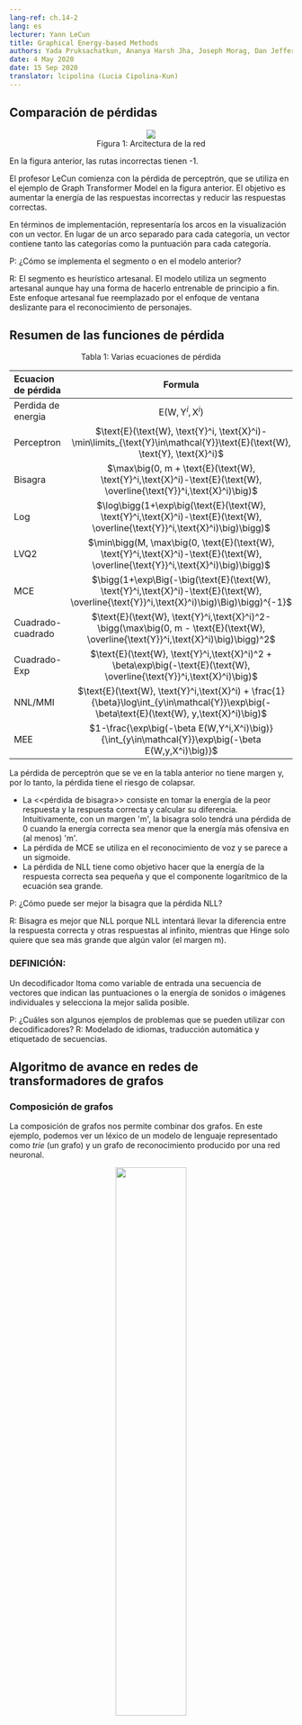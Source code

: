 ```yaml
---
lang-ref: ch.14-2
lang: es
lecturer: Yann LeCun
title: Graphical Energy-based Methods
authors: Yada Pruksachatkun, Ananya Harsh Jha, Joseph Morag, Dan Jefferys-White, and Brian Kelly
date: 4 May 2020
date: 15 Sep 2020
translator: lcipolina (Lucia Cipolina-Kun)
---
```


<!--
## Comparing Losses

<center>
<img src="{{site.baseurl}}/images/week14/14-2/GT.png" style="background-color:#DCDCDC;" /><br>
Figure 1: Network Architecture
</center>

In the figure above, incorrect paths have -1.

Professor LeCun starts with perceptron loss, which is used in the example of Graph Transformer Model in the figure above. The goal is to make energy of wrong answers large, and correct ones small.

In terms of implementation, you would represent the arcs in the visualization with a vector. Rather than a separate arc for each category, one vector contains both the categories and the score for each category.

Q: How is the segmentor implemented in the model above?

A: The segment is handcrafted heuristics. The model uses a handcrafted segment although there is a way to make it trainable end-to-end. This handcrafted approach was superseded by the sliding window approach for character recognition.
-->
## Comparación de pérdidas

<center>
<img src="{{site.baseurl}}/images/week14/14-2/GT.png" style="background-color:#DCDCDC;" /><br>
Figura 1: Arcitectura de la red
</center>

En la figura anterior, las rutas incorrectas tienen -1.

El profesor LeCun comienza con la pérdida de perceptrón, que se utiliza en el ejemplo de Graph Transformer Model en la figura anterior. El objetivo es aumentar la energía de las respuestas incorrectas y reducir las respuestas correctas.

En términos de implementación, representaría los arcos en la visualización con un vector. En lugar de un arco separado para cada categoría, un vector contiene tanto las categorías como la puntuación para cada categoría.

P: ¿Cómo se implementa el segmento o en el modelo anterior?

R: El segmento es heurístico artesanal. El modelo utiliza un segmento artesanal aunque hay una forma de hacerlo entrenable de principio a fin. Este enfoque artesanal fue reemplazado por el enfoque de ventana deslizante para el reconocimiento de personajes.

<!--
## Overview of Losses

<center>
Table 1: Various Loss Equations
</center>

| Loss Equation | Formula  | Margin |
| :---- | :----: | ---:|
| Energy Loss | $\text{E}(\text{W}, \text{Y}^i, \text{X}^i)$ | None |
| Perceptron | $\text{E}(\text{W}, \text{Y}^i, \text{X}^i)-\min\limits_{\text{Y}\in\mathcal{Y}}\text{E}(\text{W}, \text{Y}, \text{X}^i)$ | 0  |
| Hinge  | $\max\big(0, m + \text{E}(\text{W}, \text{Y}^i,\text{X}^i)-\text{E}(\text{W}, \overline{\text{Y}}^i,\text{X}^i)\big)$  | $m$ |
| Log  | $\log\bigg(1+\exp\big(\text{E}(\text{W}, \text{Y}^i,\text{X}^i)-\text{E}(\text{W}, \overline{\text{Y}}^i,\text{X}^i)\big)\bigg)$ | >0 |
| LVQ2  | $\min\bigg(M, \max\big(0, \text{E}(\text{W}, \text{Y}^i,\text{X}^i)-\text{E}(\text{W}, \overline{\text{Y}}^i,\text{X}^i)\big)\bigg)$ | 0 |
| MCE | $\bigg(1+\exp\Big(-\big(\text{E}(\text{W}, \text{Y}^i,\text{X}^i)-\text{E}(\text{W}, \overline{\text{Y}}^i,\text{X}^i)\big)\Big)\bigg)^{-1}$| >0 |
| Square-Square | $\text{E}(\text{W}, \text{Y}^i,\text{X}^i)^2-\bigg(\max\big(0, m - \text{E}(\text{W}, \overline{\text{Y}}^i,\text{X}^i)\big)\bigg)^2$ | $m$ |
| Square-Exp | $\text{E}(\text{W}, \text{Y}^i,\text{X}^i)^2 + \beta\exp\big(-\text{E}(\text{W}, \overline{\text{Y}}^i,\text{X}^i)\big)$ | >0 |
| NNL/MMI | $\text{E}(\text{W}, \text{Y}^i,\text{X}^i) + \frac{1}{\beta}\log\int_{y\in\mathcal{Y}}\exp\big(-\beta\text{E}(\text{W}, y,\text{X}^i)\big)$ | >0 |
| MEE |$1-\frac{\exp\big(-\beta E(W,Y^i,X^i)\big)}{\int_{y\in\mathcal{Y}}\exp\big(-\beta E(W,y,X^i)\big)}$ | >0 |


The perceptron loss seen in the table above does not have a margin, and thus the loss has a risk of collapsing.

* Hinge loss is taking the energy of the most offending answer, and the correct answer, and computing their difference. Intuitively, with a margin m, the hinge will only have loss of 0 when the correct energy is lower than the most offending energy by _at least_ m.
* MCE loss is used in speech recognition, and looks similar to a sigmoid.
* NLL loss aims to make the energy of the correct answer small, and make the log component of the equation large.

Q: How may hinge be better than NLL loss?

A: Hinge is better than NLL becuase NLL will try to push the difference between the correct answer and other answers to infinity, whereas hinge only wants to make it larger than some value (the margin m). 
-->

## Resumen de las funciones de pérdida

<center>
Tabla 1: Varias ecuaciones de pérdida
</center>

| Ecuacion de pérdida | Formula  | Margen |
| :---- | :----: | ---:|
| Perdida de energia | $\text{E}(\text{W}, \text{Y}^i, \text{X}^i)$ | None |
| Perceptron | $\text{E}(\text{W}, \text{Y}^i, \text{X}^i)-\min\limits_{\text{Y}\in\mathcal{Y}}\text{E}(\text{W}, \text{Y}, \text{X}^i)$ | 0  |
| Bisagra  | $\max\big(0, m + \text{E}(\text{W}, \text{Y}^i,\text{X}^i)-\text{E}(\text{W}, \overline{\text{Y}}^i,\text{X}^i)\big)$  | $m$ |
| Log  | $\log\bigg(1+\exp\big(\text{E}(\text{W}, \text{Y}^i,\text{X}^i)-\text{E}(\text{W}, \overline{\text{Y}}^i,\text{X}^i)\big)\bigg)$ | >0 |
| LVQ2  | $\min\bigg(M, \max\big(0, \text{E}(\text{W}, \text{Y}^i,\text{X}^i)-\text{E}(\text{W}, \overline{\text{Y}}^i,\text{X}^i)\big)\bigg)$ | 0 |
| MCE | $\bigg(1+\exp\Big(-\big(\text{E}(\text{W}, \text{Y}^i,\text{X}^i)-\text{E}(\text{W}, \overline{\text{Y}}^i,\text{X}^i)\big)\Big)\bigg)^{-1}$| >0 |
| Cuadrado-cuadrado | $\text{E}(\text{W}, \text{Y}^i,\text{X}^i)^2-\bigg(\max\big(0, m - \text{E}(\text{W}, \overline{\text{Y}}^i,\text{X}^i)\big)\bigg)^2$ | $m$ |
| Cuadrado-Exp | $\text{E}(\text{W}, \text{Y}^i,\text{X}^i)^2 + \beta\exp\big(-\text{E}(\text{W}, \overline{\text{Y}}^i,\text{X}^i)\big)$ | >0 |
| NNL/MMI | $\text{E}(\text{W}, \text{Y}^i,\text{X}^i) + \frac{1}{\beta}\log\int_{y\in\mathcal{Y}}\exp\big(-\beta\text{E}(\text{W}, y,\text{X}^i)\big)$ | >0 |
| MEE |$1-\frac{\exp\big(-\beta E(W,Y^i,X^i)\big)}{\int_{y\in\mathcal{Y}}\exp\big(-\beta E(W,y,X^i)\big)}$ | >0 |


La pérdida de perceptrón que se ve en la tabla anterior no tiene margen y, por lo tanto, la pérdida tiene el riesgo de colapsar.

* La <<pérdida de bisagra>> consiste en tomar la energía de la peor respuesta y la respuesta correcta y calcular su diferencia. Intuitivamente, con un margen 'm', la bisagra solo tendrá una pérdida de 0 cuando la energía correcta sea menor que la energía más ofensiva en (al menos) 'm'.
* La pérdida de MCE se utiliza en el reconocimiento de voz y se parece a un sigmoide.
* La pérdida de NLL tiene como objetivo hacer que la energía de la respuesta correcta sea pequeña y que el componente logarítmico de la ecuación sea grande.

P: ¿Cómo puede ser mejor la bisagra que la pérdida NLL?

R: Bisagra es mejor que NLL porque NLL intentará llevar la diferencia entre la respuesta correcta y otras respuestas al infinito, mientras que Hinge solo quiere que sea más grande que algún valor (el margen m).

<!--
### DEFINITION:

A decoder inputs a sequence of vectors that indicate the scores or energy of individual sounds or images, and picks out the best possible output.

Q: What are some examples of problems that can use decoders? 
A: Language modelling, machine translation, and sequence tagging. 
-->
### DEFINICIÓN:

Un decodificador ltoma como variable de entrada una secuencia de vectores que indican las puntuaciones o la energía de sonidos o imágenes individuales y selecciona la mejor salida posible.

P: ¿Cuáles son algunos ejemplos de problemas que se pueden utilizar con decodificadores?
R: Modelado de idiomas, traducción automática y etiquetado de secuencias.

<!--
## Forward algorithm in Graph Transformer Networks

### Graph Composition

Graph composition allows us to combine two graphs. In this example we can see a language model lexicon being represented as a $trie$ (a graph) and a recognition graph which is produced by a neural network.

<center>
<img src="{{site.baseurl}}/images/week14/14-2/graph_composition.png" height="50%" width="50%" /><br>
<b>Figure 2</b>: Graph Composition
</center>

The recognition graph specifies with different energy values (associated with each arc) how likely a character is at a particular step.

Now, for this example, the question we answer with a graph composition operation is, what is the best path in this recognition graph that also agrees with our lexicon?

The common hop from step 1 to step 2 between the recognition graph and the grammar is the character $c$, associated with energy 0.4. Hence, our interpretation graph contains just 1 arc between step 1 and 2 corresponding to $c$. Similarly, possible characters between step 2 and 3 are $x$, $u$ and $a$ in the recognition graph. Branches following $c$ in the grammar graph contain $u$ and $a$. So, the graph composition operation picks out arcs $u$ and $a$ to be present in the interpretation graph. It also associates the arc it copies from the recognition graph with their energy values. 

If the grammar also contained energy values associated with arcs, the graph composition would have added the energy values or combined them using some other operator.

In a similar fasion, graph composition also allows us to combine two knowledge bases that are represented by neural networks. In the example discused above, the grammar can essentially be represented as a neural network predicting the next character. The softmax output of the NN provides us with the transition probabilities to the next character from a given node.

As a side note, if the language model shown in this example is a neural network, we can backpropagate through the entire structure. This becomes an example of a differentiable program where we backpropagate through a program containing loops, if-conditions, recursions etc.
-->

## Algoritmo de avance en redes de transformadores de grafos

### Composición de grafos

La composición de grafos nos permite combinar dos grafos. En este ejemplo, podemos ver un léxico de un modelo de lenguaje representado como $trie$ (un grafo) y un grafo de reconocimiento producido por una red neuronal.

<center>
<img src="{{site.baseurl}}/images/week14/14-2/graph_composition.png" height="50%" width="50%" /><br>
<b>Figura 2</b>: Composicion del grafo
</center>

El grafo de reconocimiento especifica con diferentes valores de energía (asociados con cada arco) la probabilidad de que un personaje esté en un paso en particular.

Ahora, para este ejemplo, la pregunta que respondemos con una operación de composición de grafo es, ¿cuál es el mejor camino en este grafo de reconocimiento que también concuerda con nuestro léxico?

El salto común del paso 1 al paso 2 entre el grafo de reconocimiento y la gramática es el carácter $ c$, asociado con la energía 0.4. Por lo tanto, nuestro grafo de interpretación contiene solo 1 arco entre el paso 1 y 2 correspondiente a $c$. De manera similar, los caracteres posibles entre los pasos 2 y 3 son $ x$, $u$ y $ a$ en el gráfico de reconocimiento. Las ramas que siguen a $ c$ en el gráfico gramatical contienen $ u$ y $ a$. Entonces, la operación de composición de grafos selecciona los arcos $ u$ y $a$ para que estén presentes en el grafo de interpretación. También asocia el arco que copia del grafo de reconocimiento con sus valores de energía.

Si la gramática también contuviese valores de energía asociados con arcos, la composición del grafo habría agregado los valores de energía o los habría combinado usando algún otro operador.

De manera similar, la composición de grafos también nos permite combinar dos bases de conocimiento que están representadas por redes neuronales. En el ejemplo discutido anteriormente, la gramática se puede representar esencialmente como una red neuronal que predice el siguiente carácter. La salida softmax del NN nos proporciona las probabilidades de transición al siguiente carácter de un nodo dado.

Como nota al margen, si el modelo de lenguaje que se muestra en este ejemplo es una red neuronal, podemos propagar hacia atrás a través de toda la estructura. Esto se convierte en un ejemplo de un programa diferenciable en el que retropropagamos a través de un programa que contiene bucles, condiciones if, recursiones, etc.

<!--
### A check reader from mid-90s

The entire architecture of a check reader from the mid-90s is quite complex, but what we are primarily interested in, is the part starting from the character recogniser, which produces the recognition graph.

<center>
<img src="{{site.baseurl}}/images/week14/14-2/check_reader.png"/><br>
<b>Figure 3</b>: Check reader
</center>

This recognition graph undergoes two separate composition operations, one with the correct interpretation (or the ground truth) and second with the grammar which creates a graph of all possible interpretations.

The entire system is trained via the Negative Log-Likelihood loss function. The negative log-likelihood says that each path in the interpretation graph is a possible interpretation and sum of energies along that path is the energy of that interpretation.

Now, instead of using the Viterbi algorithm, we use the forward algorithm. The following sub-sections discuss the differences between the two approaches.
-->

Toda la arquitectura de un lector de cheques de mediados de los 90 es bastante compleja, pero lo que más nos interesa es la parte que parte del reconocedor de caracteres, que produce el gráfico de reconocimiento.

<centro>
<img src = "{{site.baseurl}} / images / week14 / 14-2 / check_reader.png" /> <br>
<b> Figura 3 </b>: lector de cheques
</center>

Este gráfico de reconocimiento se somete a dos operaciones de composición separadas, una con la interpretación correcta (o la verdad básica) y la segunda con la gramática que crea un gráfico de todas las posibles interpretaciones.

Todo el sistema se entrena mediante la función de pérdida de probabilidad logarítmica negativa. La probabilidad logarítmica negativa dice que cada camino en el grafo de interpretación es una posible interpretación y la suma de energías a lo largo de ese camino es la energía de esa interpretación.

Ahora, en lugar de usar el algoritmo de Viterbi, usamos el algoritmo de avance. Las siguientes subsecciones discuten las diferencias entre los dos enfoques.

<!--
#### Viterbi algorithm

Viterbi algorithm is a dynamic programming algorithm that is used to find the most likely path (or the path with the minimum energy) in a given graph. It minimises the energy with respect to a latent variable z, where z represents the path we are taking in the graph.

$$F (x, y) = \min_{z} \; E(x, y, z)$$
-->
#### Algoritmo de Viterbi

El algoritmo de Viterbi es un algoritmo de programación dinámica que se utiliza para encontrar la ruta más probable (o la ruta con la energía mínima) en un gráfico dado. Minimiza la energía con respecto a una variable latente z, donde z representa el camino que estamos tomando en la gráfica.

$$ F (x, y) = \min_ {z} \; E (x, y, z) $$

<!--
#### The forward algorithm

The forward algorithm, on the other hand, computes the log of sum of exponentials of the negative value of energies of all paths. This mouthful can be easily seen as a formula below:

$$F_{\beta} (x, y) = -\frac{1}{\beta} \; \log \; \sum_{z \, \in \, \text{paths}} \; \exp \, (- \beta \; E(x, y, z))$$

This is marginalising over the latent variable z, which defines the paths in an interpretation graph. This approach computes this log sum exponential value over all possible paths to a particular node. This is like combning the cost of all possible paths in a soft-minimum way.

The forward algorithm is cheap to implement and does not cost more than Viterbi algorithm. Also, we can backpropagate through the forward algorithm node in the graph.

The working of the forward algorithm can be shown using the following example defined on an interpretation graph.

<center>
<img src="{{site.baseurl}}/images/week14/14-2/interpretation_graph.png" height="50%" width="50%" /><br>
<b>Figure 4</b>: Interpretation graph
</center>
-->

#### El algoritmo de avance
El algoritmo directo, por otro lado, calcula el logaritmo de la suma de exponenciales del valor negativo de las energías de todos los caminos. Esto se puede ver fácilmente como una fórmula a continuación:

$$F_{\beta} (x, y) = -\frac{1}{\beta} \; \log \; \sum_{z \, \in \, \text{paths}} \; \exp \, (- \beta \; E(x, y, z))$$

Esto es marginalizar sobre la variable latente z, que define las rutas en un grafo de interpretación. Este enfoque calcula este valor exponencial de suma logarítmica en todas las rutas posibles a un nodo en particular. Esto es como combinar el costo de todos los caminos posibles de una manera mínima suave.

El algoritmo de reenvío es barato de implementar y no cuesta más que el algoritmo de Viterbi. Además, podemos propagar hacia atrás a través del nodo del algoritmo de avance en el gráfico.

El funcionamiento del algoritmo de avance se puede mostrar utilizando el siguiente ejemplo definido en un gráfico de interpretación.

<centro>
<img src = "{{site.baseurl}} / images / week14 / 14-2 / ​​identity_graph.png" height = "50%" width = "50%" /> <br>
<b> Figura 4 </b>: Gráfico de interpretación
</center>

<!--
The cost from the input node to the red shaded node is computed by marginalising over all possible paths reaching the red node. The arrows entering the red node define these possible paths in our example.

For the red node, the value of energy at the node is given by:

$$-\frac{1}{\beta} \; \log \; [ \, \exp \, (- \, \beta (e_1 \, + \, e_3)) \; + \; \exp \, (- \, \beta (e_2 \, + \, e_4)) \, ]$$
-->
El costo desde el nodo de entrada hasta el nodo sombreado en rojo se calcula marginando todos los caminos posibles que llegan al nodo rojo. Las flechas que entran en el nodo rojo definen estas posibles rutas en nuestro ejemplo.

Para el nodo rojo, el valor de la energía en el nodo viene dado por:


$$-\frac{1}{\beta} \; \log \; [ \, \exp \, (- \, \beta (e_1 \, + \, e_3)) \; + \; \exp \, (- \, \beta (e_2 \, + \, e_4)) \, ]$$

<!--
#### Neural network analogy of forward algorithm

The forward algorithm is a special case of the belief-propagation algorithm, when the underlying graph is a chain graph. This entire algorithm can be viewed as a feed-forward neural network where the function at each node is a log sum of exponentials and an addition term. 

For each node in the interpretation graph, we maintain a variable $\alpha$.

$$ \alpha_{i} = - \; \log \; \biggl[ \sum_{k \, \in \, \text{parent} \, (i)} \; \exp \, (- \, \beta \; (\alpha_k \, + \, e_{ki})) \biggl]$$

where $e_{ki}$ is the energy of the link from node $k$ to node $i$. 

$\alpha_i$ forms the activation of a node $i$ in this neural network and $e_{ki}$ is the weight between nodes $k$ and node $i$. This formulation is algebraically equivalent to the weighted sum operations of a regular neural network in the log domain.

We can backpropagate through the dynamic interpretation graph (since it changes from example to example) on which we apply the forward algorithm. We can compute the gradients of $F(x, y)$ computed at the last node of the graph w.r.t the $e_{ki}$ weights defining the edges of the interpretation graph.

<center>
<img src="{{site.baseurl}}/images/week14/14-2/check_reader.png" /><br>
<b>Figure 5</b>: Check reader
</center>
-->
#### Analogía de red neuronal del algoritmo directo

El algoritmo de avance es un caso especial del algoritmo de propagación de creencias, cuando el grafo subyacente es un grafo de cadena. Todo este algoritmo puede verse como una red neuronal de retroalimentación donde la función en cada nodo es una suma logarítmica de exponenciales y un término de suma.

Para cada nodo en el gráfico de interpretación, mantenemos una variable $\alpha$.

$$ \alpha_{i} = - \; \log \; \biggl[ \sum_{k \, \in \, \text{parent} \, (i)} \; \exp \, (- \, \beta \; (\alpha_k \, + \, e_{ki})) \biggl]$$

donde $ e_ {ki} $ es la energía del enlace desde el nodo $ k $ al nodo $i$.

$\alpha_i$ forma la activación de un nodo $i$ en esta red neuronal y $e_ {ki}$ es el peso entre los nodos $k$ y el nodo $i$. Esta formulación es algebraicamente equivalente a las operaciones de suma ponderada de una red neuronal regular en el dominio logarítmico.

Podemos retropropagar a través del gráfico de interpretación dinámica (ya que cambia de un ejemplo a otro) en el que aplicamos el algoritmo de avance. Podemos calcular los gradientes de $F (x, y)$ calculados en el último nodo del grafo con los pesos $e_ {ki}$ que definen los bordes del gráfico de interpretación.

<center>
<img src="{{site.baseurl}}/images/week14/14-2/check_reader.png" /><br>
<b>Figure 5</b>: Check reader
</center>

<!--
Returning back to the check reader example, we apply the forward algorithm on the two graph compositions and obtain the energy value at the last node using the log sum exponential forumla. The difference between these energy values is the negative log-likelihood loss.

The value obtained from applying the forward algorithm on the graph composition between correct answer and recognition graph is the log sum exponential value of the correct answer. In contrast, log sum exponential value at the last node of the graph composition between recognition graph and grammar is the marginalised value over all possible valid interpretations.
-->
Volviendo al ejemplo del lector de cheques, aplicamos el algoritmo de avance en las dos composiciones de grafos y obtenemos el valor de energía en el último nodo utilizando el foro exponencial de suma logarítmica. La diferencia entre estos valores de energía es la pérdida de probabilidad logarítmica negativa.

El valor obtenido al aplicar el algoritmo de avance en la composición del gráfico entre la respuesta correcta y el gráfico de reconocimiento es el valor exponencial de la suma logarítmica de la respuesta correcta. Por el contrario, el valor exponencial de la suma logarítmica en el último nodo de la composición del gráfico entre el gráfico de reconocimiento y la gramática es el valor marginado sobre todas las posibles interpretaciones válidas.

<!--
# Lagrangian formulation of Backpropagation
For an input $x$ and target output $y$, we can formulate a network as a collection of functions, $f_k$ and weights, $w_k$ such that successive steps in the network output $z_k$ with $z_{k+1} = f_k(z_k, w_k)$. In a supervised setting, the goal of the network is to minimize $C(z_n, y)$, the cost of the $n^\mathrm{th}$ output of the network, with respect to the ground truth. This is equivalent to the problem of minimizing $C(z_n, y)$ with respect to the constraints $z_{k+1} = f_k(z_k, w_k)$ and $z_0 = x$.

The Lagrangian can be written:
$$ \mathcal{L}(x, y, \lambda_i, z_i, w_i) = C(z_n, y) + \sum\limits_{k=0}^{n-1} \lambda^T_{k+1}(z_{k+1} - f_k(z_k, w_k)) $$
where the $ \lambda $ terms denote Lagrange multipliers (see [Paul's online notes](http://tutorial.math.lamar.edu/Classes/CalcIII/LagrangeMultipliers.aspx) for a refresher if Calc 3 was a while ago).

To minimize $\mathcal{L}$, we need to set the partial derivatives of $\mathcal{L}$ with respect to each of its arguments to zero and solve.

- For $\lambda$, we simply recover the constraint: $\frac{\partial{\mathcal{L}}}{\partial \lambda_{k+1}} = 0 \rightarrow z_{k+1} = f_k(z_k, w_k)$.
- For $z_k$, $\frac{\partial \mathcal{L}}{\partial z_k} = 0 \rightarrow \lambda^T_k - \lambda^T_{k+1} \frac{\partial f_k(z_k, w)}{\partial z_k} \rightarrow \lambda_k = \frac{\partial f_k(z_k, w_k)^T}{\partial z_k}\lambda_{k+1}$, which is just the standard backpropagation formula.
-->
# Formulación Lagrangiana de retropropagación
Para una entrada $x$ y una salida objetivo $y$, podemos formular una red como una colección de funciones, $f_k$ y pesos, $w_k$ de manera que los pasos sucesivos en la red generen $z_k$ con $z_ {k + 1} = f_k (z_k, w_k)$. En un entorno supervisado, el objetivo de la red es minimizar $C (z_n, y)$, el costo de la salida $n ^ \mathrm {th}$ de la red, con respecto a la verdad del terreno. Esto es equivalente al problema de minimizar $C (z_n, y)$ con respecto a las restricciones $z_ {k + 1} = f_k (z_k, w_k)$ y $z_0 = x$.

El lagrangiano se puede escribir:
$$ \mathcal {L} (x, y, \lambda_i, z_i, w_i) = C (z_n, y) + \sum \limits_ {k = 0} ^ {n-1} \lambda ^ T_ {k + 1 } (z_ {k + 1} - f_k (z_k, w_k)) $$

donde los términos $\lambda$ denotan multiplicadores de Lagrange (ver [Paul's online notes](http://tutorial.math.lamar.edu/Classes/CalcIII/LagrangeMultipliers.aspx) para un repaso si Calc 3 fue tomada hace un tiempo).

Para minimizar $\mathcal {L}$, necesitamos establecer las derivadas parciales de $\ mathcal{L}$ con respecto a cada uno de sus argumentos a cero y resolver.

- Para $\lambda$, simplemente recuperamos la restricción:  $\frac{\partial{\mathcal{L}}}{\partial \lambda_{k+1}} = 0 \rightarrow z_{k+1} = f_k(z_k, w_k)$.
- 
- Para $z_k$, $\frac{\partial \mathcal{L}}{\partial z_k} = 0 \rightarrow \lambda^T_k - \lambda^T_{k+1} \frac{\partial f_k(z_k, w)}{\partial z_k} \rightarrow \lambda_k = \frac{\partial f_k(z_k, w_k)^T}{\partial z_k}\lambda_{k+1}$, que es solo la fórmula de retropropagación estándar.

<!--
This approach originated with Lagrange and Hamilton in the context of Classical Mechanics, where the minimization is over the energy of the system and the $\lambda$ terms denote physical constraints of the system, such as two balls being forced to stay at a fixed distance from each other by virtue of being attached by a metal bar, for example.

In a situation where we need to minimize the cost $C$ at every time step, $k$, the Lagrangian becomes
$$ \mathcal{L} = \sum_k \left(C_k(z_k, y_k) + \lambda^T_{k+1}(z_{k+1} - f_k(z_k, w_k)) \right) $$.
-->

Este enfoque se originó con Lagrange y Hamilton en el contexto de la Mecánica Clásica, donde la minimización está sobre la energía del sistema y los términos $\lambda$ denotan restricciones físicas del sistema, como dos bolas que se ven obligadas a permanecer a una distancia fija. unos de otros en virtud de estar unidos por una barra de metal, por ejemplo.

En una situación en la que necesitamos minimizar el costo $C$ en cada paso de tiempo, $k$, el Lagrangiano se convierte en

$$ \mathcal{L} = \sum_k \left(C_k(z_k, y_k) + \lambda^T_{k+1}(z_{k+1} - f_k(z_k, w_k)) \right) $$.


<!--
# Neural Ordinary Differential Equation
Using this formulation of backprop, we can now talk about a new class of models, Neural ODEs. These are basically recurrent networks where the state, $z$, at time $t$ is given by
$ z_{t+\text{d}t} = z_t + f(z_t, W) dt  $, where $ W$ represents some set of fixed parameters. This can also be expressed as an ordinary differential equation (no partial derivatives): $\frac{\text{d}z}{\text{d}t} = f(z_t, W)$.

Training such a network using the Lagrangian formulation is very straightforward. If we have a target, $y$, and want the state of the system to reach $y$ by time $T$, we simply establish the cost function as the distance between $z_T$ and $y$. Another goal of the network could be to find a stable state of the system, *i.e.* one that ceases to change after a certain point. Mathematically, this is equivalent to setting $\frac{\text{d}z}{\text{d}t} = f(y, W) = 0$. In general, finding a solution, $y$ to this equation is much easier than back propagation through time, because the network need not remember the gradient with respect to the whole sequence, and only has to minimize $f$ or $\lvert f \rvert^2$. For more information about training neural ODE's to reach fixed points, see [(Lecun88)](http://yann.lecun.com/exdb/publis/pdf/lecun-88.pdf).
-->

# Ecuación diferencial ordinaria neural (ODE)
Usando esta formulación de retropropagación, ahora podemos hablar de una nueva clase de modelos, Neural ODEs (Ecuacion Diferencial Ordinaria). Estas son básicamente redes recurrentes donde el estado, $z$, en el momento $ t $ viene dado por $ z_{t+\text{d}t} = z_t + f(z_t, W) dt$, donde $ W $ representa un conjunto de parámetros fijos.

Esto también se puede expresar como una ecuación diferencial ordinaria (sin derivadas parciales): $\frac{\text{d}z}{\text{d}t} = f(z_t, W)$.

Entrenar una red de este tipo utilizando la formulación lagrangiana es muy sencillo. Si tenemos un objetivo, $y$, y queremos que el estado del sistema alcance $y$ en el tiempo $T$, simplemente establecemos la función de costo como la distancia entre $z_T$ y $ y $. Otro objetivo de la red podría ser encontrar un estado estable del sistema, es decir, uno que deje de cambiar después de cierto punto.

 Matemáticamente, esto es equivalente a establecer $\frac{\text{d}z}{\text{d}t} = f(y, W) = 0$. En general, encontrar una solución, $y$ para esta ecuación es mucho más fácil que la propagación hacia atrás en el tiempo, porque la red no necesita recordar el gradiente con respecto a toda la secuencia, y solo tiene que minimizar $f$ o $ \lvert f \rvert ^ 2$. Para obtener más información sobre el entrenamiento de ODE neuronales para alcanzar puntos fijos, consulte [(Lecun88)](http://yann.lecun.com/exdb/publis/pdf/lecun-88.pdf).


<!--
# Variational Inference in terms of Energy

## Introduction
For an elementary energy function $E(x,y,z)$, if we wish to marginalize over a variable, z, to obtain a loss in terms of only $x$ and $y$,  $L(x,y)$, we must compute

$$L(x,y) = -\frac{1}{\beta}\int_z \exp(-\beta E(x,y,z))$$

If we then multiply by $\frac{q(z)}{q(z)}$, we get
$$L(x,y) = -\frac{1}{\beta}\int_z q(z) \frac{\exp({-\beta E(x,y,z)})}{q(z)}$$

If we assume that $q(z)$ is a probability distribution over $z$, we can interpret our rewritten loss function integral as an expected value, with respect to the distribution of $\frac{\exp({-\beta E(x,y,z)})}{q(z)}$.

We use this interpretation, Jensen's Inequality, and sampling-based approximations, to indirectly optimize our loss function.
-->

# Inferencia variacional en términos de energía

## Introducción
Para una función de energía elemental $E (x, y, z)$, si deseamos marginar sobre una variable, z, para obtener una pérdida en términos de solo $x$ y $y$, $L (x, y)$, debemos calcular

$$L(x,y) = -\frac{1}{\beta}\int_z \exp(-\beta E(x,y,z))$$

Si luego multiplicamos por $\frac {q (z)} {q (z)}$, obtenemos
$$L(x,y) = -\frac{1}{\beta}\int_z q(z) \frac{\exp({-\beta E(x,y,z)})}{q(z)}$$

Si asumimos que $q (z)$ es una distribución de probabilidad sobre $z$, podemos interpretar nuestra integral de función de pérdida reescrita como un valor esperado, con respecto a la distribución de $\frac{\exp({-\beta E(x,y,z)})}{q(z)}$.

Usamos esta interpretación, la Desigualdad de Jensen y las aproximaciones basadas en muestreo, para optimizar indirectamente nuestra función de pérdida.

<!--
## Jensen's Inequality

Jensen's Inequality is a geometrical observation that states: if we have a convex function, then the *expectation* of that function, over a range, is less than the average of the function evaluated at the beginning and end of the range. Geometrically illustrated this is very intuitive:

<center>
<img src="{{site.baseurl}}/images/week14/14-2/wikipedia_jensens_inequality.png" height="50%" width="50%" style="background-color:#DCDCDC;" /><br>
<b>Figure 6:</b> Jensen's Inequality (taken from [Wikipedia](https://en.wikipedia.org/wiki/Jensen%27s_inequality))
</center>
-->
## Desigualdad de Jensen

La desigualdad de Jensen es una observación geométrica que establece: si tenemos una función convexa, entonces la *expectativa* de esa función, en un rango, es menor que el promedio de la función evaluada al principio y al final del rango. Ilustrado geométricamente, esto es muy intuitivo:

<center>
<img src="{{site.baseurl}}/images/week14/14-2/wikipedia_jensens_inequality.png" height="50%" width="50%" style="background-color:#DCDCDC;" /><br>
<b>Figure 6:</b> Jensen's Inequality (taken from [Wikipedia](https://en.wikipedia.org/wiki/Jensen%27s_inequality))
</center>

<!--
Likewise, if $F$ is convex, for a fixed probability distribution $q$, we can infer from  Jensen's Inequality that over the range $z$,

$$F\Bigg(\int_z q(z)h(z)\Bigg) \leq \int_z q(z)F(h(z)) \tag{1}$$

Now, recall that our marginalized $L(x,y)$ after multiplication with $\frac{q(z)}{q(z)}$ is,  
$$L(x,y) = -\frac{1}{\beta}\int_z q(z) \frac{\exp({-\beta E(x,y,z)})}{q(z)}$$
-->
Asimismo, si $F$ es convexo, para una distribución de probabilidad fija $q$, podemos inferir de la Desigualdad de Jensen que en el rango $z$,

$$F\Bigg(\int_z q(z)h(z)\Bigg) \leq \int_z q(z)F(h(z)) \tag{1}$$

Ahora, recuerde que nuestro $L (x, y)$ marginado después de la multiplicación con $\frac {q (z)} {q (z)}$ es,
$$L(x,y) = -\frac{1}{\beta}\int_z q(z) \frac{\exp({-\beta E(x,y,z)})}{q(z)}$$

<!--

If we make $h(z) = -\frac{1}{\beta} \frac{\exp({-\beta E(x,y,z)})}{q(z)}$, we know from Jensen's Inequality $(1)$ that

$$F\Bigg(\int_z q(z)\frac{\exp({-\beta E(x,y,z)})}{q(z)}\Bigg) \leq \int_z q(z)F\Bigg(\frac{\exp({-\beta E(x,y,z)})}{q(z)}\Bigg)$$

Let's continue to work this, with a concrete convex loss function, $F(x) = -\log(x)$

$$-\log\Bigg(-\frac{1}{\beta}\int_z q(z)\frac{\exp({-\beta E(x,y,z)})}{q(z)}\Bigg) \leq \int_z q(z) * \frac{-1}{\beta}\log\Bigg(\frac{\exp({-\beta E(x,y,z)})}{q(z)}\Bigg)$$

$$\leq \int_z q(z)[E(x,y,z) + \frac{1}{\beta}\log(q(z))]$$

$$\leq \int_z q(z)E(x,y,z) + \frac{1}{\beta}\int_z q(z)\log(q(z))$$

Great! Now we have an upper bound to our loss function $L(x,y)$, composed of two terms we understand. The first term $\int_z q(z)E(x,y,z)$ is the *average* energy. And the second term $\frac{1}{\beta}\int_z\log(q(z))$ is just some factor ($-\frac{1}{\beta}$) times the *entropy* of the distribution $q$.
-->

Si hacemos $h(z) = -\frac{1}{\beta} \frac{\exp({-\beta E(x,y,z)})}{q(z)}$, sabemos de la desigualdad de Jensen $(1)$ que

$$F\Bigg(\int_z q(z)\frac{\exp({-\beta E(x,y,z)})}{q(z)}\Bigg) \leq \int_z q(z)F\Bigg(\frac{\exp({-\beta E(x,y,z)})}{q(z)}\Bigg)$$

Continuemos trabajando esto, con una función de pérdida convexa concreta, $F(x) = - \log(x)$

$$-\log\Bigg(-\frac{1}{\beta}\int_z q(z)\frac{\exp({-\beta E(x,y,z)})}{q(z)}\Bigg) \leq \int_z q(z) * \frac{-1}{\beta}\log\Bigg(\frac{\exp({-\beta E(x,y,z)})}{q(z)}\Bigg)$$

$$\leq \int_z q(z)[E(x,y,z) + \frac{1}{\beta}\log(q(z))]$$

$$\leq \int_z q(z)E(x,y,z) + \frac{1}{\beta}\int_z q(z)\log(q(z))$$

¡Excelente! Ahora tenemos un límite superior para nuestra función de pérdida $L (x, y)$, compuesto por dos términos que entendemos. El primer término $\int_z q (z) E (x, y, z)$ es la energía *promedio*. Y el segundo término $\frac{1} {\beta} \int_z \log (q (z))$ es solo un factor ($ - \frac {1} {\ beta}$) multiplicado por la *entropía* del distribución $q$.

<!--
## What's the point?

We now have formulated an upper bound in such a way that we can avoid complicated integrations, and instead simply approximate these values by sampling from a surrogate distribution ($q(z)$), of our choice!

To get the value of the first term of our upper bound function, we just sample from that distribution, and compute the average value of $L$ that we obtain from applying our sampled $z$'s.

The second term (a factor of entropy) is just a property of the distribution family, and can likewise be approximated with random sampling of $q$.

Finally, we can minimize $L$ with respect to its parameters (say, weights of a network $W$), by minimizing this function that bounds $L$ above. We conduct this minimization by updating our two variables: (1) the entropy of $q$, and (2) our model parameters $W$.

## Summary
This is the "energy view" of variational inference. If you need to compute the log of a sum of exponentials, replace it with the average of your function plus an entropy term. This gives us an upper bound. We then minimze this upper bound, and in doing so minimize the function we actually care about.
-->

## ¿Cuál es el punto?

Ahora hemos formulado un límite superior de tal manera que podemos evitar integraciones complicadas y, en cambio, simplemente aproximar estos valores tomando muestras de una distribución sustituta ($q(z)$) ¡de nuestra elección!

Para obtener el valor del primer término de nuestra función de límite superior, simplemente tomamos una muestra de esa distribución y calculamos el valor promedio de $L$ que obtenemos aplicando nuestros $z$ de muestra.

El segundo término (un factor de entropía) es solo una propiedad de la familia de distribución, y también puede aproximarse con un muestreo aleatorio de $ q $.

Finalmente, podemos minimizar $L$ con respecto a sus parámetros (digamos, pesos de una red $W$), minimizando esta función que limita $L$ arriba. Llevamos a cabo esta minimización actualizando nuestras dos variables: (1) la entropía de $ q $ y (2) los parámetros de nuestro modelo $ W $.

## Resumen
Ésta es la "visión energética" de la inferencia variacional. Si necesita calcular el logaritmo de una suma de exponenciales, reemplácelo con el promedio de su función más un término de entropía. Esto nos da un límite superior. Luego minimizamos este límite superior y, al hacerlo, minimizamos la función que realmente nos importa.
